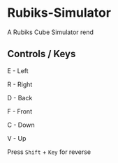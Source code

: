 # Rubiks-Simulator
A Rubiks Cube Simulator rend

## Controls / Keys

E - Left

R - Right

D - Back

F - Front

C - Down

V - Up

Press ``Shift`` + ``Key`` for reverse
